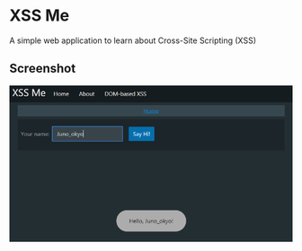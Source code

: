 # XSS Me

A simple web application to learn about Cross-Site Scripting (XSS)

## Screenshot

![xss-me](screenshot.png)